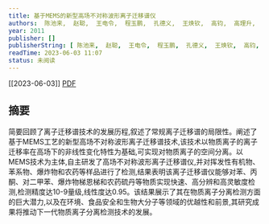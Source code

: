 ```yaml
---
title: 基于MEMS的新型高场不对称波形离子迁移谱仪
authors:  陈池来,  赵聪,  王电令,  程玉鹏,  孔德义,  王焕钦,  高钧,  高理升,  林新华,  王英先,  殷世平,  张瑞
year: 2011
publisher: []
publisherString: [ 陈池来,  赵聪,  王电令,  程玉鹏,  孔德义,  王焕钦,  高钧,  高理升,  林新华,  王英先,  殷世平,  张瑞]
readTime: 2023-06-03 11:07
status: 未阅读
---
```

[[2023-06-03]]
[PDF](zotero://select/items/@ChenChiLaiJiYuMEMSDeXinXingGaoChangBuDuiChengBoXingChiZiQianYiPuYi2011)

## 摘要
简要回顾了离子迁移谱技术的发展历程,叙述了常规离子迁移谱的局限性。阐述了基于MEMS工艺的新型高场不对称波形离子迁移谱技术,该技术以物质离子的离子迁移率在高场下的非线性变化特性为基础,可实现对物质离子的空间分离。以MEMS技术为主体,自主研发了高场不对称波形离子迁移谱仪,并对挥发性有机物、苯系物、爆炸物和农药等样品进行了检测,结果表明该离子迁移谱仪能够对苯、丙酮、对二甲苯、爆炸物梯恩梯和农药硫丹等物质实现快速、高分辨和高灵敏度检测,检测精度达10-9量级,线性度达0.95。该结果展示了其在物质离子分离检测方面的巨大潜力,以及在环境、食品安全和生物大分子等领域的优越性和前景,其研究成果将推动下一代物质离子分离检测技术的发展。
